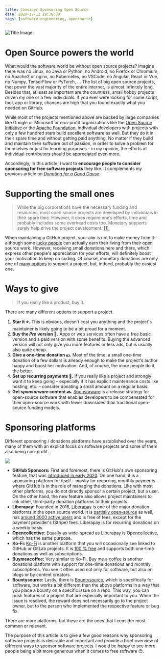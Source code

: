 ```yaml
---
title: Consider Sponsoring Open Source
date: 2020-12-12 19:36:00
tags: [software-engineering, opensource]
---
```


![Title Image](https://apps.muetsch.io/images/o:auto?image=https://muetsch.io/images/foss_sponsoring.png)

# Open Source powers the world
What would the software world be without open source projects? Imagine there was no Linux, no Java or Python, no Android, no Firefox or Chromium, no Apache2 or nginx, no Kubernetes, no VSCode, no Angular, React or Vue, no Numpy, TensorFlow or PyTorch, ... The list of big open source projects, that power the vast majority of the entire internet, is almost infinitely long. Besides that, at least as important are the countless, small hobby projects driven my one or a few individuals. If you ever were looking for some script, tool, app or library, chances are high that you found exactly what you needed on GitHub.

While most of the projects mentioned above are backed by large companies like Google or Microsoft or non-profit organizations like the [Open Source Initiative](https://opensource.org/) or the [Apache Foundation](https://apache.org/), individual developers with projects with only a few hundred stars build excellent software as well. But they do it in their spare time and without getting paid anything. No matter if they build and maintain their software out of passion, in order to solve a problem for themselves or just for learning purposes – in my opinion, the efforts of individual contributors should be appreciated even more.

Accordingly, in this article, I want to **encourage people to consider sponsoring for free software projects** they like. It complements my previous article on _[Donating for a Good Cause](https://muetsch.io/donating-for-a-good-cause.html)_.

# Supporting the small ones
> While the big corporations have the necessary funding and resources, most open source projects are developed by individuals in their spare time. However, it does require one’s efforts, time and probably includes some overhead costs too. Monetary supports surely help drive the project development. [[1]](https://itsfoss.com/open-source-funding-platforms/)

When maintaining a GitHub project, your aim is not to make money from it – although some [lucky people](https://www.youtube.com/watch?v=OrxmtDw4pVI) can actually earn their living from their open source work. However, receiving small donations here and there, which express other people's appreciation for your efforts, will definitely boost your motiviation to keep on coding. Of course, monetary donations are only one of [many options](https://itsfoss.com/help-linux-grow/) to support a project, but, indeed, probably the easiest one.

# Ways to give
> If you really like a product, buy it.

There are many different options to support a project. 

1. **Star it ⭐.** This is obvious, doesn't cost you anything and the project's maintainer is likely going to be a bit proud for a moment.
1. **Buy the _Pro_ version 🦄.** Apps or web services often have a free basic version and a paid version with some benefits. Buying the advanced version will not only give you more features or less ads, but is usually also quite cheap.
1. **Give a one-time donation 💶.** Most of the time, a small one-time donation of a few dollars is already enough to make the project's author happy and boost her motivation. And, of course, the more people do it, the better.
1. **Set up recurring payments 🔄.** If you really like a project and strongly want it to keep going – especially if it has explicit maintenance costs like hosting, etc. – consider donating a small amount on a regular basis.
1. **Get _sponsorware_ content 🔜.** [Sponsorware](https://github.com/sponsorware/docs) is a release strategy for open-source software that enables developers to be compensated for their open-source work with fewer downsides than traditional open-source funding models.

# Sponsoring platforms
Different sponsoring / donations platforms have established over the years, many of them with an explicit focus on software projects and some of them also being non-profit. 

![](https://apps.muetsch.io/images/o:auto?image=https://muetsch.io/images/gh_sponsors.png)

* **GitHub Sponsors:** First and foremost, there is GitHub's own sponsoring feature, that was [introduced in early 2020](https://github.blog/2020-03-24-getting-started-with-github-sponsors/). On one hand, it is a sponsoring platform for itself – mostly for recurring, monthly payments – where GitHub is in the role of managing the donations. Like with most other platforms, you do not directly sponsor a certain project, but a user. On the other hand, the new feature also allows project maintainers to link other, third-party donation platforms to their projects.
* **Liberapay:** Founded in 2016, [Liberapay](https://liberapay.com/) is one of the major donation platforms in the open source world. It is [partially open-source](https://github.com/liberapay) as well, has [around 3000 active users](https://medium.com/liberapay-blog/the-fourth-year-of-liberapay-bbb8563cfac8) and is free of fees, except for the payment provider's (Stripe) fees. Liberapay is for recurring donations on a weekly basis.
* **Opencollective:** Equally as wide-spread as Liberapay is [Opencollective](https://opencollective.com/), which has the same purpose.
* **Ko-Fi:** [Ko-Fi](https://ko-fi.com/) is another platform that you will occasionally see linked to GitHub or GitLab projects. It is [100 % free](https://help.ko-fi.com/hc/en-us/articles/360002506494-Does-Ko-fi-take-a-fee-) and supports both one-time donations as well as subscriptions.
* **Buymeacoffee:** Very similar to Ko-Fi, [Buy me a coffee](https://www.buymeacoffee.com/) is another donations platform with support for one-time donations and monthly subscriptions. You see it often used not only for software, but also on blogs or by content creators.
* **Bountysource:** Lastly, there is [Bountysource](https://www.bountysource.com/), which is specifically for software, but works a bit different than the above platforms in a way that you place a bounty on a specific issue on a repo. This way, you can push features of a project that are especially important to you. When the issue is resolved, the reward does not necessarily go to the project owner, but to the person who implemented the respective feature or bug fix. 

There are more platforms, but these are the ones that I consider most common or relevant.

The purpose of this article is to give a few good reasons why sponsoring software projects is desirable and important and provide a brief overview of different ways to sponsor software projects. I would be happy to see more people being a bit more generous when it comes to free software 😊.